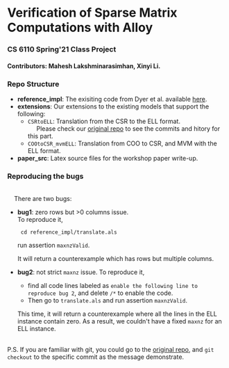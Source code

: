 # Verification of Sparse Matrix Computations with Alloy

### CS 6110 Spring'21 Class Project
#### __Contributors__: Mahesh Lakshminarasimhan, Xinyi Li.


### Repo Structure
* __reference_impl__: The exisiting code from Dyer et al. available [here](https://people.engr.ncsu.edu/jwb/alloy/).
* __extensions__: Our extensions to the existing models that support the following:
    * `CSRtoELL`: Translation from the CSR to the ELL format.
        <br />&nbsp;&nbsp;&nbsp;&nbsp; Please check our [original repo](https://github.com/Mahesh-Lak/SpM-Alloy) to see the commits and hitory for this part. 
    * `COOtoCSR_mvmELL`: Translation from COO to CSR, and MVM with the ELL format.
* __paper_src__: Latex source files for the workshop paper write-up.
### Reproducing the bugs 
<br /> &nbsp;&nbsp;&nbsp;&nbsp;There are two bugs: 
* __bug1__: zero rows but >0 columns issue. <br>
      To reproduce it, 
       <p>     ``` cd reference_impl/translate.als```<p>
       run assertion `maxnzValid`. 
       <p> It will return a counterexample which has rows but multiple columns.<p>
* __bug2__: not strict `maxnz` issue. 
      To reproduce it,
    - find all code lines labeled as `enable the following line to reproduce bug 2`, and delete `/*` to enable the code. 
    - Then go to `translate.als` and run assertion `maxnzValid`. 
    
    This time, it will return a counterexample where all the lines in the ELL instance contain zero. As a result, we couldn't have a fixed `maxnz` for an ELL instance. 

<br /> P.S. If you are familiar with git, you could go to the [original repo](https://github.com/Mahesh-Lak/SpM-Alloy), and `git checkout` to the specific commit as the message demonstrate. 







